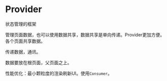# Provider

状态管理的框架

管理页面数据，也可以使用数据共享，数据共享是单向传递。Provider更加方便。各个页面共享数据。

传递数据，通讯。

数据要放在根页面，父页面之上。

性能优化：最小颗粒度的渲染刷新UI。使用`Consumer`。
